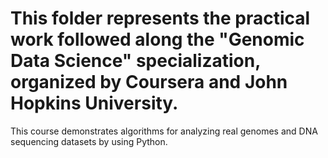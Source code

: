 # This folder represents the practical work followed along the "Genomic Data Science" specialization, organized by Coursera and John Hopkins University.

This course demonstrates algorithms for analyzing real genomes and DNA sequencing datasets by using Python.



